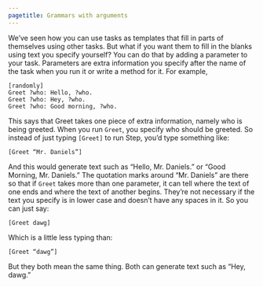 ```yaml
---
pagetitle: Grammars with arguments
---
```

We’ve seen how you can use tasks as templates that fill in parts of themselves using other tasks.  But what if you want them to fill in the blanks using text you specify yourself?  You can do that by adding a parameter to your task.  Parameters are extra information you specify after the name of the task when you run it or write a method for it.  For example, 
```step
[randomly]
Greet ?who: Hello, ?who.
Greet ?who: Hey, ?who.
Greet ?who: Good morning, ?who.
```
This says that Greet takes one piece of extra information, namely who is being greeted.  When you run `Greet`, you specify who should be greeted.  So instead of just typing `[Greet]` to run Step, you’d type something like:
```step
[Greet “Mr. Daniels”]
```
And this would generate text such as “Hello, Mr. Daniels.” or “Good Morning, Mr. Daniels.”  The quotation marks around “Mr. Daniels” are there so that if `Greet` takes more than one parameter, it can tell where the text of one ends and where the text of another begins.  They’re not necessary if the text you specify is in lower case and doesn’t have any spaces in it.  So you can just say:
```step
[Greet dawg]
```
Which is a little less typing than:
```step
[Greet “dawg”]
````
But they both mean the same thing.  Both can generate text such as “Hey, dawg.”

